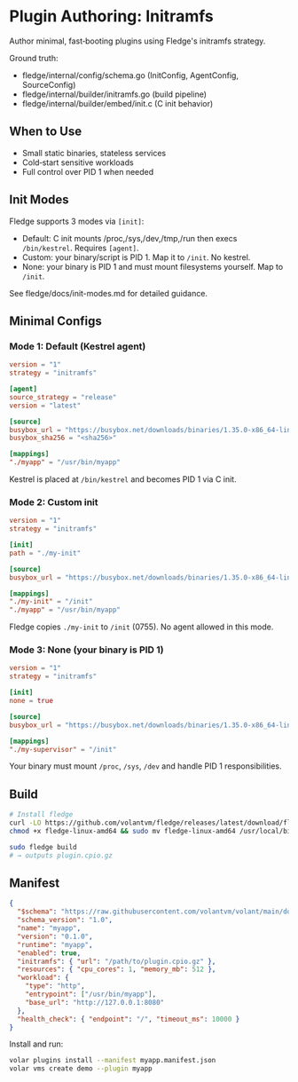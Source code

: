  # Plugin Authoring: Initramfs

 Author minimal, fast‑booting plugins using Fledge's initramfs strategy.

 Ground truth:
 - fledge/internal/config/schema.go (InitConfig, AgentConfig, SourceConfig)
 - fledge/internal/builder/initramfs.go (build pipeline)
 - fledge/internal/builder/embed/init.c (C init behavior)

 ## When to Use
 - Small static binaries, stateless services
 - Cold‑start sensitive workloads
 - Full control over PID 1 when needed

 ## Init Modes
 Fledge supports 3 modes via `[init]`:
 - Default: C init mounts /proc,/sys,/dev,/tmp,/run then execs `/bin/kestrel`. Requires `[agent]`.
 - Custom: your binary/script is PID 1. Map it to `/init`. No kestrel.
 - None: your binary is PID 1 and must mount filesystems yourself. Map to `/init`.

 See fledge/docs/init-modes.md for detailed guidance.

 ## Minimal Configs

 ### Mode 1: Default (Kestrel agent)
 ```toml
 version = "1"
 strategy = "initramfs"

 [agent]
 source_strategy = "release"
 version = "latest"

 [source]
 busybox_url = "https://busybox.net/downloads/binaries/1.35.0-x86_64-linux-musl/busybox"
 busybox_sha256 = "<sha256>"

 [mappings]
 "./myapp" = "/usr/bin/myapp"
 ```

 Kestrel is placed at `/bin/kestrel` and becomes PID 1 via C init.

 ### Mode 2: Custom init
 ```toml
 version = "1"
 strategy = "initramfs"

 [init]
 path = "./my-init"

 [source]
 busybox_url = "https://busybox.net/downloads/binaries/1.35.0-x86_64-linux-musl/busybox"

 [mappings]
 "./my-init" = "/init"
 "./myapp" = "/usr/bin/myapp"
 ```

 Fledge copies `./my-init` to `/init` (0755). No agent allowed in this mode.

 ### Mode 3: None (your binary is PID 1)
 ```toml
 version = "1"
 strategy = "initramfs"

 [init]
 none = true

 [source]
 busybox_url = "https://busybox.net/downloads/binaries/1.35.0-x86_64-linux-musl/busybox"

 [mappings]
 "./my-supervisor" = "/init"
 ```

 Your binary must mount `/proc`, `/sys`, `/dev` and handle PID 1 responsibilities.

 ## Build
 ```bash
 # Install fledge
 curl -LO https://github.com/volantvm/fledge/releases/latest/download/fledge-linux-amd64
 chmod +x fledge-linux-amd64 && sudo mv fledge-linux-amd64 /usr/local/bin/fledge

 sudo fledge build
 # → outputs plugin.cpio.gz
 ```

 ## Manifest
 ```json
 {
   "$schema": "https://raw.githubusercontent.com/volantvm/volant/main/docs/schemas/plugin-manifest-v1.json",
   "schema_version": "1.0",
   "name": "myapp",
   "version": "0.1.0",
   "runtime": "myapp",
   "enabled": true,
   "initramfs": { "url": "/path/to/plugin.cpio.gz" },
   "resources": { "cpu_cores": 1, "memory_mb": 512 },
   "workload": {
     "type": "http",
     "entrypoint": ["/usr/bin/myapp"],
     "base_url": "http://127.0.0.1:8080"
   },
   "health_check": { "endpoint": "/", "timeout_ms": 10000 }
 }
 ```

 Install and run:
 ```bash
 volar plugins install --manifest myapp.manifest.json
 volar vms create demo --plugin myapp
 ```
